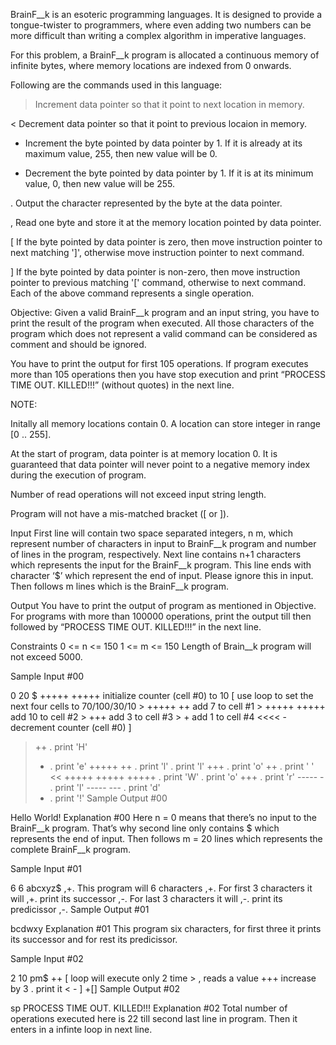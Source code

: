 BrainF__k is an esoteric programming languages. It is designed to provide a tongue-twister to programmers, where even adding two numbers can be more difficult than writing a complex algorithm in imperative languages.

For this problem, a BrainF__k program is allocated a continuous memory of infinite bytes, where memory locations are indexed from 0 onwards.

Following are the commands used in this language:

>   Increment data pointer so that it point to next location in memory.

<   Decrement data pointer so that it point to previous locaion in memory.

+   Increment the byte pointed by data pointer by 1. If it is already at its maximum value, 255, then new value will be 0.

-   Decrement the byte pointed by data pointer by 1. If it is at its minimum value, 0, then new value will be 255.

.   Output the character represented by the byte at the data pointer.

,   Read one byte and store it at the memory location pointed by data pointer.

[   If the byte pointed by data pointer is zero, then move instruction pointer to next matching ']', otherwise move instruction pointer to next command.

]   If the byte pointed by data pointer is non-zero, then move instruction pointer to previous matching '[' command, otherwise to next command.
Each of the above command represents a single operation.

Objective:
Given a valid BrainF__k program and an input string, you have to print the result of the program when executed. All those characters of the program which does not represent a valid command can be considered as comment and should be ignored.

You have to print the output for first 105 operations. If program executes more than 105 operations then you have stop execution and print “PROCESS TIME OUT. KILLED!!!” (without quotes) in the next line.

NOTE:

Initally all memory locations contain 0. A location can store integer in range [0 .. 255].

At the start of program, data pointer is at memory location 0. It is guaranteed that data pointer will never point to a negative memory index during the execution of program.

Number of read operations will not exceed input string length.

Program will not have a mis-matched bracket ([ or ]).

Input
First line will contain two space separated integers, n m, which represent number of characters in input to BrainF__k program and number of lines in the program, respectively. Next line contains n+1 characters which represents the input for the BrainF__k program. This line ends with character ‘$’ which represent the end of input. Please ignore this in input. Then follows m lines which is the BrainF__k program.

Output
You have to print the output of program as mentioned in Objective. For programs with more than 100000 operations, print the output till then followed by “PROCESS TIME OUT. KILLED!!!” in the next line.

Constraints
0 <= n <= 150
1 <= m <= 150
Length of Brain__k program will not exceed 5000.

Sample Input #00

0 20
$
+++++ +++++             initialize counter (cell #0) to 10
[                       use loop to set the next four cells to 70/100/30/10
    > +++++ ++              add  7 to cell #1
    > +++++ +++++           add 10 to cell #2
    > +++                   add  3 to cell #3
    > +                     add  1 to cell #4
    <<<< -                  decrement counter (cell #0)
]
> ++ .                  print 'H'
> + .                   print 'e'
+++++ ++ .              print 'l'
.                       print 'l'
+++ .                   print 'o'
> ++ .                  print ' '
<< +++++ +++++ +++++ .  print 'W'
> .                     print 'o'
+++ .                   print 'r'
----- - .               print 'l'
----- --- .             print 'd'
> + .                   print '!'
Sample Output #00

Hello World!
Explanation #00
Here n = 0 means that there’s no input to the BrainF__k program. That’s why second line only contains $ which represents the end of input. Then follows m = 20 lines which represents the complete BrainF__k program.

Sample Input #01

6 6
abcxyz$
,+. This program will 6 characters
,+. For first 3 characters it will
,+. print its successor
,-. For last 3 characters it will
,-. print its predicissor
,-.
Sample Output #01

bcdwxy
Explanation #01
This program six characters, for first three it prints its successor and for rest its predicissor.

Sample Input #02

2 10
pm$
++
[           loop will execute only 2 time
    >
    ,       reads a value
    +++     increase by 3
    .       print it
    <
    -
]
+[]
Sample Output #02

sp
PROCESS TIME OUT. KILLED!!!
Explanation #02
Total number of operations executed here is 22 till second last line in program. Then it enters in a infinte loop in next line.
